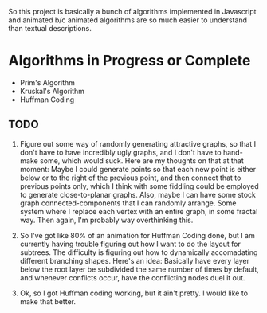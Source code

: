 So this project is basically a bunch of algorithms implemented in
Javascript and animated b/c animated algorithms are so much easier to
understand than textual descriptions. 

Algorithms in Progress or Complete
==================================
- Prim's Algorithm
- Kruskal's Algorithm
- Huffman Coding

TODO
----

1. Figure out some way of randomly generating attractive graphs, so
that I don't have to have incredibly ugly graphs, and I don't have to
hand-make some, which would suck. Here are my thoughts on that at that
moment: Maybe I could generate points so that each new point is either
below or to the right of the previous point, and then connect that to
previous points only, which I think with some fiddling could be
employed to generate close-to-planar graphs. Also, maybe I can have
some stock graph connected-components that I can randomly
arrange. Some system where I replace each vertex with an entire graph,
in some fractal way. Then again, I'm probably way overthinking this.

2. So I've got like 80% of an animation for Huffman Coding done, but I
am currently having trouble figuring out how I want to do the layout
for subtrees. The difficulty is figuring out how to dynamically
accomadating different branching shapes. Here's an idea: Basically
have every layer below the root layer be subdivided the same number of
times by default, and whenever conflicts occur, have the conflicting
nodes duel it out.

3. Ok, so I got Huffman coding working, but it ain't pretty. I would
like to make that better.
